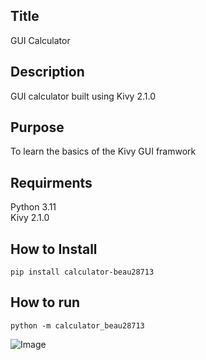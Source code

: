 ## Title
GUI Calculator

## Description 
GUI calculator built using Kivy 2.1.0

## Purpose  
To learn the basics of the Kivy GUI framwork

## Requirments
Python 3.11  
Kivy 2.1.0

## How to Install
`pip install calculator-beau28713`

## How to run
`python -m calculator_beau28713`



![Image](http://url/a.png)
